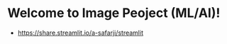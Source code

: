 # Welcome to Image Peoject (ML/AI)!


* https://share.streamlit.io/a-safarji/streamlit

<!--Edit `/streamlit_app.py` to customize this app to your heart's desire :heart:

If you have any questions, checkout our [documentation](https://docs.streamlit.io) and [community
forums](https://discuss.streamlit.io).
-->
